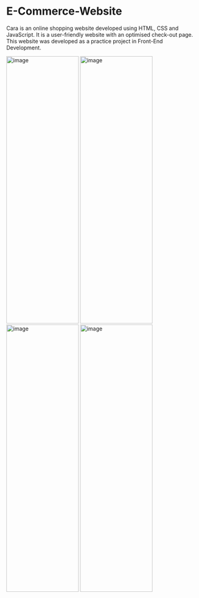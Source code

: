 # E-Commerce-Website
Cara is an online shopping website developed using HTML, CSS and JavaScript. 
It is a user-friendly website with an optimised check-out page. 
This website was developed as a practice project in Front-End Development.

<img width="190" height="700" alt="image" src="https://github.com/dhruv-khokhar/E-Commerce-Website/assets/98749913/9ccca8e5-be1b-4ec2-8c8b-dcaad059c312">

<img width="190" height="700" alt="image" src="https://github.com/dhruv-khokhar/E-Commerce-Website/assets/98749913/ea31dbce-9d83-42c5-a6b1-dc96a5d490ca">

<img width="190" height="700" alt="image" src="https://github.com/dhruv-khokhar/E-Commerce-Website/assets/98749913/76f27b55-1f93-444e-ae55-5f0409e0d07d">

<img width="190" height="700" alt="image" src="https://github.com/dhruv-khokhar/E-Commerce-Website/assets/98749913/30a66791-69f7-49ff-8afd-c60703e83983">
